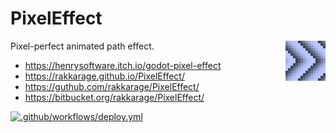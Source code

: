 # PixelEffect

<img align="right" src="icon.png">

Pixel-perfect animated path effect.

- <https://henrysoftware.itch.io/godot-pixel-effect>
- <https://rakkarage.github.io/PixelEffect/>
- <https://guthub.com/rakkarage/PixelEffect/>
- <https://bitbucket.org/rakkarage/PixelEffect/>

[![.github/workflows/deploy.yml](https://github.com/rakkarage/PixelEffect/actions/workflows/deploy.yml/badge.svg)](https://github.com/rakkarage/PixelEffect/actions/workflows/deploy.yml)
